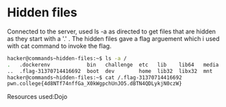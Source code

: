 # Hidden files
Connected to the server, used ls -a as directed to get files that are hidden as they start with a '.' . The hidden files gave a flag arguement which i used with cat command to invoke the flag.
```bash
hacker@commands~hidden-files:~$ ls -a /
.   .dockerenv            bin   challenge  etc   lib    lib64   media  nix  proc  run   srv  tmp  var
..  .flag-31370714416692  boot  dev        home  lib32  libx32  mnt    opt  root  sbin  sys  usr
hacker@commands~hidden-files:~$ cat /.flag-31370714416692
pwn.college{4d8NTf74nffGa_X0kWgpchUnJO5.dBTN4QDLykjN0czW}
```
Resources used:Dojo

